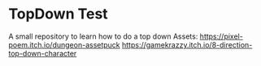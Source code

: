 # TopDown Test
 A small repository to learn how to do a top down
Assets:
 https://pixel-poem.itch.io/dungeon-assetpuck
 https://gamekrazzy.itch.io/8-direction-top-down-character
